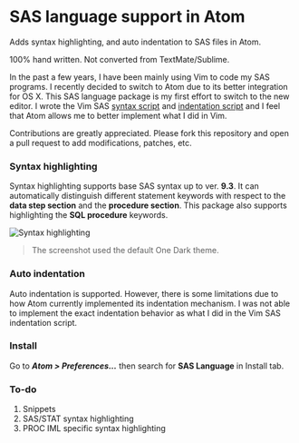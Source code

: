 # SAS language support in Atom

Adds syntax highlighting, and auto indentation to SAS files in Atom.

100% hand written. Not converted from TextMate/Sublime.

In the past a few years, I have been mainly using Vim to code my SAS programs. I recently decided to switch to Atom due to its better integration for OS X. This SAS language package is my first effort to switch to the new editor. I wrote the Vim SAS [syntax script](http://www.vim.org/scripts/script.php?script_id=3522) and [indentation script](http://www.vim.org/scripts/script.php?script_id=4034) and I feel that Atom allows me to better implement what I did in Vim.

Contributions are greatly appreciated. Please fork this repository and open a pull request to add modifications, patches, etc.

### Syntax highlighting

Syntax highlighting supports base SAS syntax up to ver. **9.3**. It can automatically distinguish different statement keywords with respect to the **data step section** and the **procedure section**. This package also supports highlighting the **SQL procedure** keywords.

![Syntax highlighting](https://cloud.githubusercontent.com/assets/9272721/6988864/f2a92720-da1a-11e4-9dc7-8bb0d4a95800.PNG)
> The screenshot used the default One Dark theme.

### Auto indentation

Auto indentation is supported. However, there is some limitations due to how Atom currently implemented its indentation mechanism. I was not able to implement the exact indentation behavior as what I did in the Vim SAS indentation script.

### Install

Go to ___Atom > Preferences...___ then search for **SAS Language** in Install tab.

### To-do

1. Snippets
2. SAS/STAT syntax highlighting
3. PROC IML specific syntax highlighting
